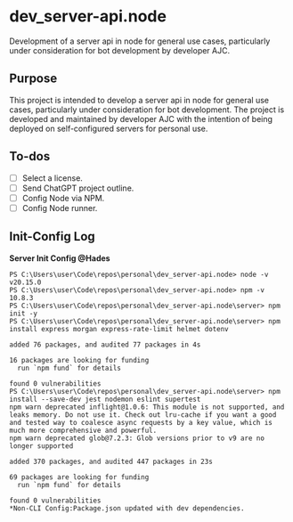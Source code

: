 # dev_server-api.node

Development of a server api in node for general use cases, particularly under consideration for bot development by developer AJC.

## Purpose

This project is intended to develop a server api in node for general use cases, particularly under consideration for bot development. The project is developed and maintained by developer AJC with the intention of being deployed on self-configured servers for personal use.

## To-dos

- [ ] Select a license.
- [ ] Send ChatGPT project outline.
- [ ] Config Node via NPM.
- [ ] Config Node runner.

## Init-Config Log

**Server Init Config @Hades**
```
PS C:\Users\user\Code\repos\personal\dev_server-api.node> node -v
v20.15.0
PS C:\Users\user\Code\repos\personal\dev_server-api.node> npm -v
10.8.3
PS C:\Users\user\Code\repos\personal\dev_server-api.node\server> npm init -y
PS C:\Users\user\Code\repos\personal\dev_server-api.node\server> npm install express morgan express-rate-limit helmet dotenv

added 76 packages, and audited 77 packages in 4s

16 packages are looking for funding
  run `npm fund` for details

found 0 vulnerabilities
PS C:\Users\user\Code\repos\personal\dev_server-api.node\server> npm install --save-dev jest nodemon eslint supertest
npm warn deprecated inflight@1.0.6: This module is not supported, and leaks memory. Do not use it. Check out lru-cache if you want a good and tested way to coalesce async requests by a key value, which is much more comprehensive and powerful.
npm warn deprecated glob@7.2.3: Glob versions prior to v9 are no longer supported

added 370 packages, and audited 447 packages in 23s

69 packages are looking for funding
  run `npm fund` for details

found 0 vulnerabilities
*Non-CLI Config:Package.json updated with dev dependencies.
```